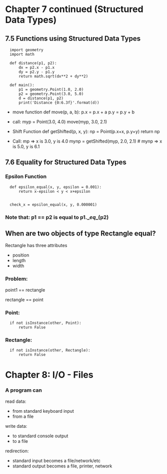 # Chapter 7 continued (Structured Data Types)
## 7.5 Functions using Structured Data Types
      import geometry
      import math

      def distance(p1, p2):
          dx = p2.x - p1.x
          dy = p2.y - p1.y
          return math.sqrt(dx**2 + dy**2)

      def main():
          p1 = geometry.Point(1.0, 2.0)
          p2 = geometry.Point(3.0, 5.0)
          d = distance(p1, p2)
          print('Distance {0:6.3f}'.format(d))

* move function
      def move(p, a, b):
          p.x = p.x + a
          p.y = p.y + b
* call:
      myp = Point(3.0, 4.0)
      move(myp, 3.0, 2.1)

* Shift Function
      def getShifted(p, x, y):
          np = Point(p.x+x, p.y+y)
          return np
* Call: mp => x is 3.0, y is 4.0
      mynp = getShifted(myp, 2.0, 2.1)
      # mynp => x is 5.0, y is 6.1

## 7.6 Equality for Structured Data Types
### Epsilon Function
      def epsilon_equal(x, y, epsilon = 0.001):
          return x-epsilon < y < x+epsilon


      check_x = epsilon_equal(x, y, 0.000001)

### Note that: p1 == p2 is equal to p1.\__eq__(p2)

## When are two objects of type Rectangle equal?
Rectangle has three attributes
* position
* length
* width

### Problem:
point1 == rectangle

rectangle == point

### Point:
      if not isInstance(other, Point):
          return False

### Rectangle:
      if not isInstance(other, Rectangle):
          return False

# Chapter 8: I/O - Files
### A program can
read data:
* from standard keyboard input
* from a file

write data:
* to standard console output
* to a file

redirection:
* standard input becomes a file/network/etc
* standard output becomes a file, printer, network
